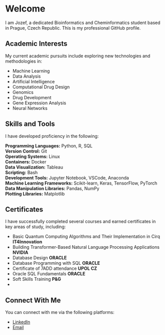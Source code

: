 # Welcome

I am Jozef, a dedicated Bioinformatics and Cheminformatics student based in Prague, Czech Republic. This is my professional GitHub profile.

## Academic Interests

My current academic pursuits include exploring new technologies and methodologies in:

- Machine Learning
- Data Analysis
- Artificial Intelligence
- Computational Drug Design
- Genomics
- Drug Development
- Gene Expression Analysis
- Neural Networks

## Skills and Tools

I have developed proficiency in the following:

**Programming Languages:** Python, R, SQL  
**Version Control:** Git  
**Operating Systems:** Linux  
**Containers:** Docker  
**Data Visualization:** Tableau  
**Scripting:** Bash  
**Development Tools:** Jupyter Notebook, VSCode, Anaconda  
**Machine Learning Frameworks:** Scikit-learn, Keras, TensorFlow, PyTorch 
**Data Manipulation Libraries:** Pandas, NumPy  
**Plotting Libraries:** Matplotlib  

## Certificates

I have successfully completed several courses and earned certificates in key areas of study, including:

- Basic Quantum Computing Algorithms and Their Implementation in Cirq **IT4Innovation**
- Building Transformer-Based Natural Language Processing Applications **NVIDIA**
- Database Design **ORACLE**
- Database Programming with SQL **ORACLE**
- Certificate of 7ADD attendance **UPOL CZ**
- Oracle SQL Fundamentals **ORACLE**
- Soft Skills Training **P&G**
- 
## Connect With Me

You can connect with me via the following platforms:

- [LinkedIn](https://www.linkedin.com/in/fulopj/)
- [Email](mailto:fulop.jozef1@gmail.com)
